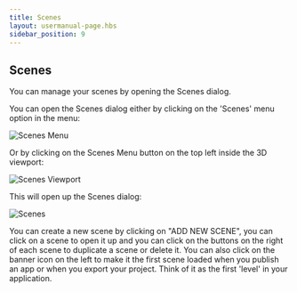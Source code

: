```yaml
---
title: Scenes
layout: usermanual-page.hbs
sidebar_position: 9
---
```


## Scenes

You can manage your scenes by opening the Scenes dialog.

You can open the Scenes dialog either by clicking on the 'Scenes' menu option in the menu:

![Scenes Menu][1]

Or by clicking on the Scenes Menu button on the top left inside the 3D viewport:

![Scenes Viewport][2]

This will open up the Scenes dialog:

![Scenes][3]

You can create a new scene by clicking on "ADD NEW SCENE", you can click on a scene to open it up and you can click on the buttons on the right of each scene to duplicate a scene or delete it. You can also click on the banner icon on the left to make it the first scene loaded when you publish an app or when you export your project. Think of it as the first 'level' in your application.

[1]: /images/user-manual/editor/scenes-menu.jpg
[2]: /images/user-manual/editor/scenes-viewport.jpg
[3]: /images/user-manual/editor/scenes.jpg
